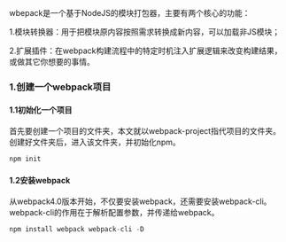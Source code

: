 wbepack是一个基于NodeJS的模块打包器，主要有两个核心的功能：

1.模块转换器：用于把模块原内容按照需求转换成新内容，可以加载非JS模块；

2.扩展插件：在webpack构建流程中的特定时机注入扩展逻辑来改变构建结果，或做其它你想要的事情。

### 1.创建一个webpack项目

#### 1.1初始化一个项目
首先要创建一个项目的文件夹，本文就以webpack-project指代项目的文件夹。创建好文件夹后，进入该文件夹，并初始化npm。
```javascript
npm init
```
#### 1.2安装webpack
从webpack4.0版本开始，不仅要安装webpack，还需要安装webpack-cli。webpack-cli的作用在于解析配置参数，并传递给webpack。
```javascript
npm install webpack webpack-cli -D
```




